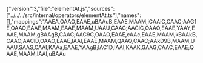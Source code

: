 {"version":3,"file":"elementAt.js","sources":["../../../src/internal/operators/elementAt.ts"],"names":[],"mappings":"AAEA,OAAO,EAAE,uBAAuB,EAAE,MAAM,iCAAiC,CAAC;AAG1E,OAAO,EAAE,MAAM,EAAE,MAAM,UAAU,CAAC;AAClC,OAAO,EAAE,YAAY,EAAE,MAAM,gBAAgB,CAAC;AAC9C,OAAO,EAAE,cAAc,EAAE,MAAM,kBAAkB,CAAC;AAClD,OAAO,EAAE,IAAI,EAAE,MAAM,QAAQ,CAAC;AAkD9B,MAAM,UAAU,SAAS,CAAI,KAAa,EAAE,YAAgB;IAC1D,IAAI,KAAK,GAAG,CAAC,EAAE;QAAE,MAAM,IAAI,uBAAu